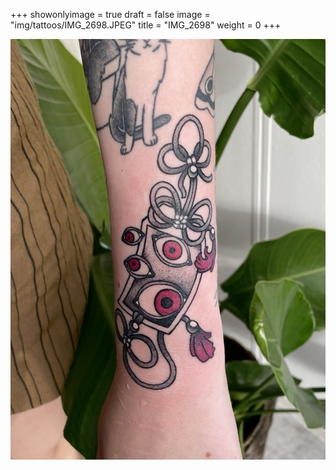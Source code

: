 +++
showonlyimage = true
draft = false
image = "img/tattoos/IMG_2698.JPEG"
title = "IMG_2698"
weight = 0
+++

![image](/img/tattoos/IMG_2698.JPEG)
